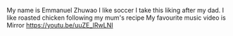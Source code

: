 My name is Emmanuel Zhuwao I like soccer I take this liking after my dad. 
I like roasted chicken following my mum's recipe 
My favourite music video is Mirror https://youtu.be/uuZE_IRwLNI
